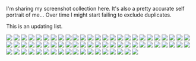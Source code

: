 I'm sharing my screenshot collection here. It's also a pretty accurate self portrait of me...
Over time I might start failing to exclude duplicates.

This is an updating list.

![](img/8E32C13D-38F0-43B8-8422-9EA8E874D125.jpg)
![](img/F41E4238-F11F-449F-8FF6-38BA1C49E64D.jpg)
![](img/5DA10E23-7241-4E51-9896-683E99A52391.jpg)
![](img/WeChat_Image_20190108234859.png)
![](img/AE34444E-9294-49E0-BCE7-8C5FABDF3285.jpg)
![](img/240738DF-2C5C-44A8-8153-705B202C5ADC.jpg)
![](img/37A4E979-02B2-493D-9E06-26EC6BA0D4AA.jpg)
![](img/D1515C57-1870-4F3B-82C3-F1C7F409CFFD.jpg)
![](img/8D518CF2-8076-47C4-A680-57C9180370F6.jpg)
![](img/Snipaste_2019-01-02_04-26-08.png)
![](img/6EB86E95-675E-4FBB-A62B-6A71FBC7C5AB.jpg)
![](img/11A8DF8F-9F8C-49AE-99AA-609C275187C5.jpg)
![](img/4A10D52C-DE61-4C38-BE60-961058F84A3B.jpg)
![](img/19EC1FAC-EFF4-4C8B-A813-94BDF59483D3.jpg)
![](img/Snipaste_2018-12-31_02-57-28.png)
![](img/90B1217B-B858-416D-82E1-C278200B2E9D.jpg)
![](img/E93E4969-B38D-4DBD-BFBB-B7F75129EFBE.jpg)
![](img/CA76FAEB-5CA7-4910-B44F-8EECC8D47036.jpg)
![](img/Snipaste_2019-01-09_01-37-08.png)
![](img/5C4EF855-FE4C-4E07-BE45-385C405530BD.jpg)
![](img/9188FC7B-656C-4B87-98CB-2724739B25A1.jpg)
![](img/1BABC88D-BDCF-413A-9922-B1C17F66B0AC.jpg)
![](img/D192A870-242E-4BA3-8DFE-59A101BA06C6.jpg)
![](img/F89B34EE-6920-41EF-93B9-7B413C024210.jpg)
![](img/9AD4BCE9-CDE1-4000-9906-62BBA601D151.jpg)
![](img/3A7C77D2-6BF5-410B-BFE9-36A1A3DA8C98.jpg)
![](img/60819F25-157F-41C7-9A3B-1D3142A7FCD6.jpg)
![](img/WechatIMG15689.jpeg)
![](img/3ACF02CF-7197-4CA9-90C5-767C3E5FE09F.jpg)
![](img/4AFC6640-BCA5-4371-B87E-A3E025285601.jpg)
![](img/A0A66951-8EAE-4EAB-BA35-04291B841F17.jpg)
![](img/C32AF4D6-3568-4F60-AF42-1E439F500D8D.jpg)
![](img/7A73BA5B-4C14-4912-AF36-B03628070CF1.jpg)
![](img/C0BE37B8-BB65-47A9-A045-E22AE63C811E.jpg)
![](img/90E2A60F-B104-40FD-BD6C-5142B5E8B3AA.jpg)
![](img/9A896163-957A-4EC5-B7E8-5FAF316E0B71.jpg)
![](img/15C21344-CB28-4CC4-9F95-978489ED9F58.jpg)
![](img/27553FFC-E8F7-4A2C-9262-E6D4F95B7F8F.jpg)
![](img/Snipaste_2019-01-08_23-45-37.png)
![](img/B6D6C6C4-7929-4728-9950-1E9CD9CE41D4.jpg)
![](img/B83E3412-E62D-4D09-A9F4-0382194C2BE3.jpg)
![](img/EE4D2A0E-5073-446B-A3F8-8161ADC0DB81.jpg)
![](img/7A05F029-3989-447A-8185-C0398D0EA46D.jpg)
![](img/Snipaste_2019-02-19_02-18-34.png)
![](img/FDD15F3D-0118-4F17-AB58-ACD09CCBE3EF.jpg)
![](img/32D2A8D7-A71C-45A2-8244-FB8E91B37F3A.jpg)
![](img/7E5319FD-49F9-4C69-8CD9-3F089DA30D14.jpg)
![](img/81594E67-305E-436C-9322-72C90B84D37E.jpg)
![](img/772F11F3-D0F8-4314-8FF2-26CB06267E20.jpg)
![](img/9086EBDA-966F-4E93-AFCC-16BA8B8A7FE2.jpg)
![](img/7EEDFE35-3B69-455B-8B3A-15E5DF65BCC2.jpg)
![](img/CA19B3C7-5E6C-4BA7-B979-DBE5CA0F57A0.jpg)
![](img/2D4EA71B-A6A7-4A4A-99F4-BC5AA66174F5.jpg)
![](img/097F5500-E3C5-49FE-A46A-27935586F4E3.jpg)
![](img/0AF50278-8E76-4171-A737-7B12713FCAF5.jpg)
![](img/9249A91A-69A9-431F-9893-AFA790058983.jpg)
![](img/79DB2258-1DF4-489D-926E-AE3DC7B04E39.jpg)
![](img/B1A27505-2C35-4B74-ADD7-D74FA8121237.jpg)
![](img/8D7F0616-4611-4028-803A-52DDFD903D26.jpg)
![](img/7723036C-F149-4E30-8616-92CBBB471ED1.jpg)
![](img/1BB374DC-697E-4FA4-A07F-FF85694616B7.jpg)
![](img/4DB3DF19-0924-4A9A-8752-50D21CAAE1ED.jpg)
![](img/192CD943-2915-43FD-93AD-750C0528C98F.jpg)
![](img/9049B950-1F3C-4A08-977C-A0112214AD0F.jpg)
![](img/380C26C2-A2CD-4103-B941-166382202807.jpg)
![](img/5BF92C93-1C24-484B-A4E6-15E7255F34DA.jpg)
![](img/9C039E1E-79D9-4F1E-91FA-BFF1A313D531.jpg)
![](img/08864DBE-EF42-454E-9167-8BE23BC8AB5B.jpg)